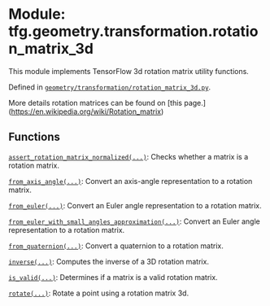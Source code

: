 <div itemscope itemtype="http://developers.google.com/ReferenceObject">
<meta itemprop="name" content="tfg.geometry.transformation.rotation_matrix_3d" />
<meta itemprop="path" content="Stable" />
</div>

# Module: tfg.geometry.transformation.rotation_matrix_3d

This module implements TensorFlow 3d rotation matrix utility functions.



Defined in [`geometry/transformation/rotation_matrix_3d.py`](https://github.com/tensorflow/agents/tree/master/tensorflow_graphics/geometry/transformation/rotation_matrix_3d.py).

<!-- Placeholder for "Used in" -->

More details rotation matrices can be found on [this page.]
(https://en.wikipedia.org/wiki/Rotation_matrix)

## Functions

[`assert_rotation_matrix_normalized(...)`](../../../tfg/geometry/transformation/rotation_matrix_3d/assert_rotation_matrix_normalized.md): Checks whether a matrix is a rotation matrix.

[`from_axis_angle(...)`](../../../tfg/geometry/transformation/rotation_matrix_3d/from_axis_angle.md): Convert an axis-angle representation to a rotation matrix.

[`from_euler(...)`](../../../tfg/geometry/transformation/rotation_matrix_3d/from_euler.md): Convert an Euler angle representation to a rotation matrix.

[`from_euler_with_small_angles_approximation(...)`](../../../tfg/geometry/transformation/rotation_matrix_3d/from_euler_with_small_angles_approximation.md): Convert an Euler angle representation to a rotation matrix.

[`from_quaternion(...)`](../../../tfg/geometry/transformation/rotation_matrix_3d/from_quaternion.md): Convert a quaternion to a rotation matrix.

[`inverse(...)`](../../../tfg/geometry/transformation/rotation_matrix_3d/inverse.md): Computes the inverse of a 3D rotation matrix.

[`is_valid(...)`](../../../tfg/geometry/transformation/rotation_matrix_3d/is_valid.md): Determines if a matrix is a valid rotation matrix.

[`rotate(...)`](../../../tfg/geometry/transformation/rotation_matrix_3d/rotate.md): Rotate a point using a rotation matrix 3d.

